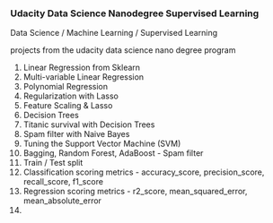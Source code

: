 ### Udacity Data Science Nanodegree Supervised Learning

Data Science / Machine Learning / Supervised Learning

projects from the udacity data science nano degree program

01. Linear Regression from Sklearn
02. Multi-variable Linear Regression
03. Polynomial Regression
04. Regularization with Lasso
05. Feature Scaling & Lasso
06. Decision Trees
07. Titanic survival with Decision Trees
08. Spam filter with Naive Bayes
09. Tuning the Support Vector Machine (SVM)
10. Bagging, Random Forest, AdaBoost - Spam filter
11. Train / Test split
12. Classification scoring metrics - accuracy_score, precision_score, recall_score, f1_score
13. Regression scoring metrics - r2_score, mean_squared_error, mean_absolute_error
14. 
